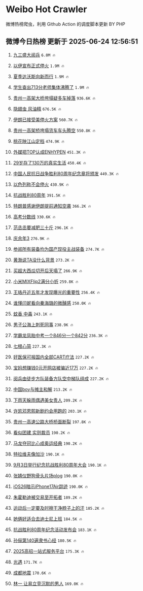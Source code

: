 # Weibo Hot Crawler 



微博热榜爬虫，利用 Github Action 的调度脚本更新 BY PHP 


## 微博今日热榜 更新于 2025-06-24 12:56:51 
1. [九三盛大阅兵](https://s.weibo.com/weibo?q=%23%E4%B9%9D%E4%B8%89%E7%9B%9B%E5%A4%A7%E9%98%85%E5%85%B5%23&t=31&band_rank=1&Refer=top) `6.0M 🔥` 

1. [以伊宣布正式停火](https://s.weibo.com/weibo?q=%23%E4%BB%A5%E4%BC%8A%E5%AE%A3%E5%B8%83%E6%AD%A3%E5%BC%8F%E5%81%9C%E7%81%AB%23&t=31&band_rank=2&Refer=top) `1.9M 🔥` 

1. [夏季达沃斯向新而行](https://s.weibo.com/weibo?q=%23%E5%A4%8F%E5%AD%A3%E8%BE%BE%E6%B2%83%E6%96%AF%E5%90%91%E6%96%B0%E8%80%8C%E8%A1%8C%23&t=31&band_rank=3&Refer=top) `1.9M 🔥` 

1. [学生查出713分老师集体沸腾了](https://s.weibo.com/weibo?q=%23%E5%AD%A6%E7%94%9F%E6%9F%A5%E5%87%BA713%E5%88%86%E8%80%81%E5%B8%88%E9%9B%86%E4%BD%93%E6%B2%B8%E8%85%BE%E4%BA%86%23&t=31&band_rank=4&Refer=top) `1.9M 🔥` 

1. [贵州一高架大桥垮塌疑多车掉落](https://s.weibo.com/weibo?q=%23%E8%B4%B5%E5%B7%9E%E4%B8%80%E9%AB%98%E6%9E%B6%E5%A4%A7%E6%A1%A5%E5%9E%AE%E5%A1%8C%E7%96%91%E5%A4%9A%E8%BD%A6%E6%8E%89%E8%90%BD%23&t=31&band_rank=5&Refer=top) `936.6K 🔥` 

1. [隐翅虫 风油精](https://s.weibo.com/weibo?q=%E9%9A%90%E7%BF%85%E8%99%AB%20%E9%A3%8E%E6%B2%B9%E7%B2%BE&t=31&band_rank=6&Refer=top) `676.5K 🔥` 

1. [伊朗已接受美停火方案](https://s.weibo.com/weibo?q=%23%E4%BC%8A%E6%9C%97%E5%B7%B2%E6%8E%A5%E5%8F%97%E7%BE%8E%E5%81%9C%E7%81%AB%E6%96%B9%E6%A1%88%23&t=31&band_rank=7&Refer=top) `560.7K 🔥` 

1. [贵州一高架桥垮塌货车车头腾空](https://s.weibo.com/weibo?q=%23%E8%B4%B5%E5%B7%9E%E4%B8%80%E9%AB%98%E6%9E%B6%E6%A1%A5%E5%9E%AE%E5%A1%8C%E8%B4%A7%E8%BD%A6%E8%BD%A6%E5%A4%B4%E8%85%BE%E7%A9%BA%23&t=31&band_rank=8&Refer=top) `550.8K 🔥` 

1. [桃花映江山定档](https://s.weibo.com/weibo?q=%23%E6%A1%83%E8%8A%B1%E6%98%A0%E6%B1%9F%E5%B1%B1%E5%AE%9A%E6%A1%A3%23&t=31&band_rank=9&Refer=top) `474.9K 🔥` 

1. [外媒把TOP认成ENHYPEN](https://s.weibo.com/weibo?q=%23%E5%A4%96%E5%AA%92%E6%8A%8ATOP%E8%AE%A4%E6%88%90ENHYPEN%23&t=31&band_rank=10&Refer=top) `451.3K 🔥` 

1. [29岁存了130万的真实生活](https://s.weibo.com/weibo?q=29%E5%B2%81%E5%AD%98%E4%BA%86130%E4%B8%87%E7%9A%84%E7%9C%9F%E5%AE%9E%E7%94%9F%E6%B4%BB&t=31&band_rank=11&Refer=top) `450.4K 🔥` 

1. [中国人民抗日战争胜利80周年纪念章将颁发](https://s.weibo.com/weibo?q=%23%E4%B8%AD%E5%9B%BD%E4%BA%BA%E6%B0%91%E6%8A%97%E6%97%A5%E6%88%98%E4%BA%89%E8%83%9C%E5%88%A980%E5%91%A8%E5%B9%B4%E7%BA%AA%E5%BF%B5%E7%AB%A0%E5%B0%86%E9%A2%81%E5%8F%91%23&t=31&band_rank=12&Refer=top) `449.3K 🔥` 

1. [以色列称不会停火](https://s.weibo.com/weibo?q=%23%E4%BB%A5%E8%89%B2%E5%88%97%E7%A7%B0%E4%B8%8D%E4%BC%9A%E5%81%9C%E7%81%AB%23&t=31&band_rank=13&Refer=top) `430.9K 🔥` 

1. [抗战胜利80周年](https://s.weibo.com/weibo?q=%E6%8A%97%E6%88%98%E8%83%9C%E5%88%A980%E5%91%A8%E5%B9%B4&t=31&band_rank=14&Refer=top) `391.5K 🔥` 

1. [特朗普感谢伊朗提前通知空袭](https://s.weibo.com/weibo?q=%23%E7%89%B9%E6%9C%97%E6%99%AE%E6%84%9F%E8%B0%A2%E4%BC%8A%E6%9C%97%E6%8F%90%E5%89%8D%E9%80%9A%E7%9F%A5%E7%A9%BA%E8%A2%AD%23&t=31&band_rank=15&Refer=top) `366.2K 🔥` 

1. [高考分数线](https://s.weibo.com/weibo?q=%23%E9%AB%98%E8%80%83%E5%88%86%E6%95%B0%E7%BA%BF%23&t=31&band_rank=16&Refer=top) `330.6K 🔥` 

1. [范丞丞要减肥三十斤](https://s.weibo.com/weibo?q=%E8%8C%83%E4%B8%9E%E4%B8%9E%E8%A6%81%E5%87%8F%E8%82%A5%E4%B8%89%E5%8D%81%E6%96%A4&t=31&band_rank=17&Refer=top) `296.1K 🔥` 

1. [庆余年3](https://s.weibo.com/weibo?q=%E5%BA%86%E4%BD%99%E5%B9%B43&t=31&band_rank=18&Refer=top) `276.9K 🔥` 

1. [参阅所有装备均为国产现役主战装备](https://s.weibo.com/weibo?q=%23%E5%8F%82%E9%98%85%E6%89%80%E6%9C%89%E8%A3%85%E5%A4%87%E5%9D%87%E4%B8%BA%E5%9B%BD%E4%BA%A7%E7%8E%B0%E5%BD%B9%E4%B8%BB%E6%88%98%E8%A3%85%E5%A4%87%23&t=31&band_rank=19&Refer=top) `274.7K 🔥` 

1. [黄渤说TA没什么背景](https://s.weibo.com/weibo?q=%23%E9%BB%84%E6%B8%A4%E8%AF%B4TA%E6%B2%A1%E4%BB%80%E4%B9%88%E8%83%8C%E6%99%AF%23&t=31&band_rank=20&Refer=top) `273.2K 🔥` 

1. [买超大西瓜切开后天塌了](https://s.weibo.com/weibo?q=%23%E4%B9%B0%E8%B6%85%E5%A4%A7%E8%A5%BF%E7%93%9C%E5%88%87%E5%BC%80%E5%90%8E%E5%A4%A9%E5%A1%8C%E4%BA%86%23&t=31&band_rank=21&Refer=top) `266.9K 🔥` 

1. [小米MIXFlip2满分小折](https://s.weibo.com/weibo?q=%23%E5%B0%8F%E7%B1%B3MIXFlip2%E6%BB%A1%E5%88%86%E5%B0%8F%E6%8A%98%23&t=31&band_rank=22&Refer=top) `259.8K 🔥` 

1. [王珞丹近五年才发现曝光的重要性](https://s.weibo.com/weibo?q=%E7%8E%8B%E7%8F%9E%E4%B8%B9%E8%BF%91%E4%BA%94%E5%B9%B4%E6%89%8D%E5%8F%91%E7%8E%B0%E6%9B%9D%E5%85%89%E7%9A%84%E9%87%8D%E8%A6%81%E6%80%A7&t=31&band_rank=23&Refer=top) `256.4K 🔥` 

1. [谁懂闫妮看向秦海璐的微醺感](https://s.weibo.com/weibo?q=%E8%B0%81%E6%87%82%E9%97%AB%E5%A6%AE%E7%9C%8B%E5%90%91%E7%A7%A6%E6%B5%B7%E7%92%90%E7%9A%84%E5%BE%AE%E9%86%BA%E6%84%9F&t=31&band_rank=24&Refer=top) `250.0K 🔥` 

1. [蚊香 中毒](https://s.weibo.com/weibo?q=%E8%9A%8A%E9%A6%99%20%E4%B8%AD%E6%AF%92&t=31&band_rank=25&Refer=top) `243.1K 🔥` 

1. [男子公海上刺死同事](https://s.weibo.com/weibo?q=%23%E7%94%B7%E5%AD%90%E5%85%AC%E6%B5%B7%E4%B8%8A%E5%88%BA%E6%AD%BB%E5%90%8C%E4%BA%8B%23&t=31&band_rank=26&Refer=top) `238.9K 🔥` 

1. [学霸龙凤胎中考一个846分一个842分](https://s.weibo.com/weibo?q=%23%E5%AD%A6%E9%9C%B8%E9%BE%99%E5%87%A4%E8%83%8E%E4%B8%AD%E8%80%83%E4%B8%80%E4%B8%AA846%E5%88%86%E4%B8%80%E4%B8%AA842%E5%88%86%23&t=31&band_rank=27&Refer=top) `236.3K 🔥` 

1. [七根心简](https://s.weibo.com/weibo?q=%E4%B8%83%E6%A0%B9%E5%BF%83%E7%AE%80&t=31&band_rank=28&Refer=top) `227.3K 🔥` 

1. [好医保可报国内全部CART疗法](https://s.weibo.com/weibo?q=%23%E5%A5%BD%E5%8C%BB%E4%BF%9D%E5%8F%AF%E6%8A%A5%E5%9B%BD%E5%86%85%E5%85%A8%E9%83%A8CART%E7%96%97%E6%B3%95%23&t=31&band_rank=29&Refer=top) `227.2K 🔥` 

1. [宝妈想赚钱0元开网店被骗近17万](https://s.weibo.com/weibo?q=%23%E5%AE%9D%E5%A6%88%E6%83%B3%E8%B5%9A%E9%92%B10%E5%85%83%E5%BC%80%E7%BD%91%E5%BA%97%E8%A2%AB%E9%AA%97%E8%BF%9117%E4%B8%87%23&t=31&band_rank=30&Refer=top) `227.2K 🔥` 

1. [阅兵由徒步方队装备方队空中梯队组成](https://s.weibo.com/weibo?q=%23%E9%98%85%E5%85%B5%E7%94%B1%E5%BE%92%E6%AD%A5%E6%96%B9%E9%98%9F%E8%A3%85%E5%A4%87%E6%96%B9%E9%98%9F%E7%A9%BA%E4%B8%AD%E6%A2%AF%E9%98%9F%E7%BB%84%E6%88%90%23&t=31&band_rank=31&Refer=top) `227.2K 🔥` 

1. [中国boy与摊主和解](https://s.weibo.com/weibo?q=%23%E4%B8%AD%E5%9B%BDboy%E4%B8%8E%E6%91%8A%E4%B8%BB%E5%92%8C%E8%A7%A3%23&t=31&band_rank=32&Refer=top) `213.2K 🔥` 

1. [下雨天躲雨偶遇美女贵人](https://s.weibo.com/weibo?q=%E4%B8%8B%E9%9B%A8%E5%A4%A9%E8%BA%B2%E9%9B%A8%E5%81%B6%E9%81%87%E7%BE%8E%E5%A5%B3%E8%B4%B5%E4%BA%BA&t=31&band_rank=33&Refer=top) `209.2K 🔥` 

1. [许凯邓恩熙新剧约会用跑的](https://s.weibo.com/weibo?q=%E8%AE%B8%E5%87%AF%E9%82%93%E6%81%A9%E7%86%99%E6%96%B0%E5%89%A7%E7%BA%A6%E4%BC%9A%E7%94%A8%E8%B7%91%E7%9A%84&t=31&band_rank=34&Refer=top) `203.1K 🔥` 

1. [贵州一高速公路大桥桥面断裂](https://s.weibo.com/weibo?q=%23%E8%B4%B5%E5%B7%9E%E4%B8%80%E9%AB%98%E9%80%9F%E5%85%AC%E8%B7%AF%E5%A4%A7%E6%A1%A5%E6%A1%A5%E9%9D%A2%E6%96%AD%E8%A3%82%23&t=31&band_rank=35&Refer=top) `197.8K 🔥` 

1. [看似团建 实则裁员](https://s.weibo.com/weibo?q=%E7%9C%8B%E4%BC%BC%E5%9B%A2%E5%BB%BA%20%E5%AE%9E%E5%88%99%E8%A3%81%E5%91%98&t=31&band_rank=36&Refer=top) `190.2K 🔥` 

1. [马龙夺冠比心成奥运经典](https://s.weibo.com/weibo?q=%23%E9%A9%AC%E9%BE%99%E5%A4%BA%E5%86%A0%E6%AF%94%E5%BF%83%E6%88%90%E5%A5%A5%E8%BF%90%E7%BB%8F%E5%85%B8%23&t=31&band_rank=37&Refer=top) `190.2K 🔥` 

1. [特拉维夫像加沙](https://s.weibo.com/weibo?q=%E7%89%B9%E6%8B%89%E7%BB%B4%E5%A4%AB%E5%83%8F%E5%8A%A0%E6%B2%99&t=31&band_rank=38&Refer=top) `190.1K 🔥` 

1. [9月3日举行纪念抗战胜利80周年大会](https://s.weibo.com/weibo?q=%239%E6%9C%883%E6%97%A5%E4%B8%BE%E8%A1%8C%E7%BA%AA%E5%BF%B5%E6%8A%97%E6%88%98%E8%83%9C%E5%88%A980%E5%91%A8%E5%B9%B4%E5%A4%A7%E4%BC%9A%23&t=31&band_rank=39&Refer=top) `190.1K 🔥` 

1. [张婧仪野狗骨头片场plog](https://s.weibo.com/weibo?q=%23%E5%BC%A0%E5%A9%A7%E4%BB%AA%E9%87%8E%E7%8B%97%E9%AA%A8%E5%A4%B4%E7%89%87%E5%9C%BAplog%23&t=31&band_rank=40&Refer=top) `190.0K 🔥` 

1. [iOS26暗示iPhone17Air踪迹](https://s.weibo.com/weibo?q=%23iOS26%E6%9A%97%E7%A4%BAiPhone17Air%E8%B8%AA%E8%BF%B9%23&t=31&band_rank=41&Refer=top) `190.0K 🔥` 

1. [朱霍勒迪被交易至开拓者](https://s.weibo.com/weibo?q=%23%E6%9C%B1%E9%9C%8D%E5%8B%92%E8%BF%AA%E8%A2%AB%E4%BA%A4%E6%98%93%E8%87%B3%E5%BC%80%E6%8B%93%E8%80%85%23&t=31&band_rank=42&Refer=top) `189.2K 🔥` 

1. [运动后一定要及时擦干净脖子上的汗](https://s.weibo.com/weibo?q=%E8%BF%90%E5%8A%A8%E5%90%8E%E4%B8%80%E5%AE%9A%E8%A6%81%E5%8F%8A%E6%97%B6%E6%93%A6%E5%B9%B2%E5%87%80%E8%84%96%E5%AD%90%E4%B8%8A%E7%9A%84%E6%B1%97&t=31&band_rank=43&Refer=top) `185.2K 🔥` 

1. [她俩好适合去迪士尼上班](https://s.weibo.com/weibo?q=%E5%A5%B9%E4%BF%A9%E5%A5%BD%E9%80%82%E5%90%88%E5%8E%BB%E8%BF%AA%E5%A3%AB%E5%B0%BC%E4%B8%8A%E7%8F%AD&t=31&band_rank=44&Refer=top) `184.5K 🔥` 

1. [抗战胜利80周年纪念活动发布会](https://s.weibo.com/weibo?q=%23%E6%8A%97%E6%88%98%E8%83%9C%E5%88%A980%E5%91%A8%E5%B9%B4%E7%BA%AA%E5%BF%B5%E6%B4%BB%E5%8A%A8%E5%8F%91%E5%B8%83%E4%BC%9A%23&t=31&band_rank=45&Refer=top) `183.1K 🔥` 

1. [孙俪第140遍隶书心经](https://s.weibo.com/weibo?q=%23%E5%AD%99%E4%BF%AA%E7%AC%AC140%E9%81%8D%E9%9A%B6%E4%B9%A6%E5%BF%83%E7%BB%8F%23&t=31&band_rank=46&Refer=top) `180.5K 🔥` 

1. [2025高招一站式服务平台](https://s.weibo.com/weibo?q=%232025%E9%AB%98%E6%8B%9B%E4%B8%80%E7%AB%99%E5%BC%8F%E6%9C%8D%E5%8A%A1%E5%B9%B3%E5%8F%B0%23&t=31&band_rank=47&Refer=top) `175.3K 🔥` 

1. [光遇](https://s.weibo.com/weibo?q=%E5%85%89%E9%81%87&t=31&band_rank=48&Refer=top) `171.7K 🔥` 

1. [成都地震](https://s.weibo.com/weibo?q=%E6%88%90%E9%83%BD%E5%9C%B0%E9%9C%87&t=31&band_rank=49&Refer=top) `170.6K 🔥` 

1. [林一 让易立竞沉默的男人](https://s.weibo.com/weibo?q=%E6%9E%97%E4%B8%80%20%E8%AE%A9%E6%98%93%E7%AB%8B%E7%AB%9E%E6%B2%89%E9%BB%98%E7%9A%84%E7%94%B7%E4%BA%BA&t=31&band_rank=50&Refer=top) `169.0K 🔥` 

